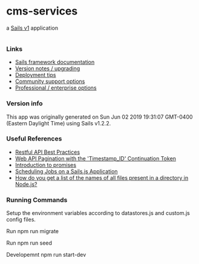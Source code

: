 # cms-services

a [Sails v1](https://sailsjs.com) application

```
```

### Links

+ [Sails framework documentation](https://sailsjs.com/get-started)
+ [Version notes / upgrading](https://sailsjs.com/documentation/upgrading)
+ [Deployment tips](https://sailsjs.com/documentation/concepts/deployment)
+ [Community support options](https://sailsjs.com/support)
+ [Professional / enterprise options](https://sailsjs.com/enterprise)


### Version info

This app was originally generated on Sun Jun 02 2019 19:31:07 GMT-0400 (Eastern Daylight Time) using Sails v1.2.2.

### Useful References

+ [Restful API Best Practices](https://phauer.com/2015/restful-api-design-best-practices/)
+ [Web API Pagination with the 'Timestamp_ID' Continuation Token](https://phauer.com/2018/web-api-pagination-timestamp-id-continuation-token/)
+ [Introduction to promises](https://developers.google.com/web/fundamentals/primers/promises)
+ [Scheduling Jobs on a Sails.js Application](https://dzone.com/articles/scheduling-jobs-on-a-sailsjs-application)
+ [How do you get a list of the names of all files present in a directory in Node.js?](https://stackoverflow.com/questions/2727167/how-do-you-get-a-list-of-the-names-of-all-files-present-in-a-directory-in-node-j#2727191)

<!-- Internally, Sails used [`sails-generate@1.16.12`](https://github.com/balderdashy/sails-generate/tree/v1.16.12/lib/core-generators/new). -->

### Running Commands

Setup the environment variables according to datastores.js and custom.js config files.

Run     npm run migrate

Run     npm run seed

Developemnt     npm run start-dev

<!--
Note:  Generators are usually run using the globally-installed `sails` CLI (command-line interface).  This CLI version is _environment-specific_ rather than app-specific, thus over time, as a project's dependencies are upgraded or the project is worked on by different developers on different computers using different versions of Node.js, the Sails dependency in its package.json file may differ from the globally-installed Sails CLI release it was originally generated with.  (Be sure to always check out the relevant [upgrading guides](https://sailsjs.com/upgrading) before upgrading the version of Sails used by your app.  If you're stuck, [get help here](https://sailsjs.com/support).)
-->

